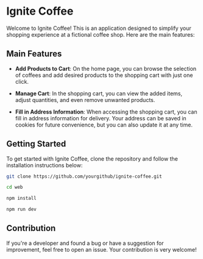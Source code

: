 # Ignite Coffee

Welcome to Ignite Coffee! This is an application designed to simplify your shopping experience at a fictional coffee shop. Here are the main features:

## Main Features

- **Add Products to Cart**: On the home page, you can browse the selection of coffees and add desired products to the shopping cart with just one click.

- **Manage Cart**: In the shopping cart, you can view the added items, adjust quantities, and even remove unwanted products.

- **Fill in Address Information**: When accessing the shopping cart, you can fill in address information for delivery. Your address can be saved in cookies for future convenience, but you can also update it at any time.

## Getting Started

To get started with Ignite Coffee, clone the repository and follow the installation instructions below:

```bash
git clone https://github.com/yourgithub/ignite-coffee.git

cd web

npm install

npm run dev
```

## Contribution
If you're a developer and found a bug or have a suggestion for improvement, feel free to open an issue. Your contribution is very welcome!
